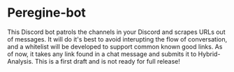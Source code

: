 # Peregine-bot



This Discord bot patrols the channels in your Discord and scrapes URLs out of messages. It will do it's best to avoid interupting the flow of conversation, and a whitelist will be developed to support common known good links. As of now, it takes any link found in a chat message and submits it to Hybrid-Analysis. This is a first draft and is not ready for full release!
